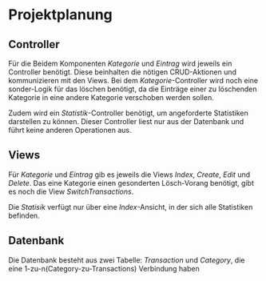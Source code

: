 # Projektplanung

## Controller
Für die Beidem Komponenten *Kategorie* und *Eintrag* wird jeweils ein Controller benötigt. Diese beinhalten die nötigen CRUD-Aktionen und kommunizieren mit den Views. Bei dem *Kategorie*-Controller wird noch eine sonder-Logik für das löschen benötigt, da die Einträge einer zu löschenden Kategorie in eine andere Kategorie verschoben werden sollen.

Zudem wird ein *Statistik*-Controller benötigt, um angeforderte Statistiken darstellen zu können. Dieser Controller liest nur aus der Datenbank und führt keine anderen Operationen aus.

## Views
Für *Kategorie* und *Eintrag* gib es jeweils die Views *Index*, *Create*, *Edit* und *Delete*. Das eine Kategorie einen gesonderten Lösch-Vorang benötigt, gibt es noch die View *SwitchTransactions*.

Die *Statisik* verfügt nur über eine *Index*-Ansicht, in der sich alle Statistiken befinden.

## Datenbank
Die Datenbank besteht aus zwei Tabelle: *Transaction* und *Category*, die eine 1-zu-n(Category-zu-Transactions) Verbindung haben